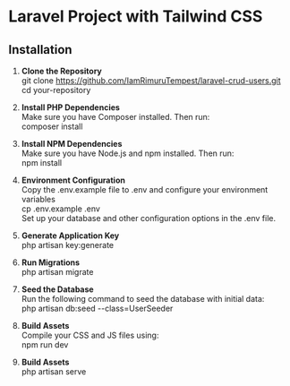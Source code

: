 # Laravel Project with Tailwind CSS

## Installation
1. **Clone the Repository** </br>
git clone https://github.com/IamRimuruTempest/laravel-crud-users.git </br>
cd your-repository

2. **Install PHP Dependencies** </br>
Make sure you have Composer installed. Then run: </br>
composer install

3. **Install NPM Dependencies**  </br>
Make sure you have Node.js and npm installed. Then run: </br>
npm install

4. **Environment Configuration**  </br>
Copy the .env.example file to .env and configure your environment variables </br>
cp .env.example .env </br>
Set up your database and other configuration options in the .env file.

5. **Generate Application Key**  </br>
php artisan key:generate

6. **Run Migrations**  </br>
php artisan migrate

7. **Seed the Database**  </br>
Run the following command to seed the database with initial data: </br>
php artisan db:seed --class=UserSeeder

8. **Build Assets**  </br>
Compile your CSS and JS files using: </br>
npm run dev 

9. **Build Assets**  </br>
php artisan serve



